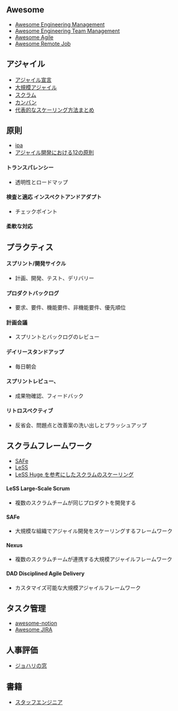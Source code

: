 ## Awesome
- [Awesome Engineering Management](https://github.com/engineering-management/awesome-engineering-management#readme "Awesome Engineering Management")
- [Awesome Engineering Team Management](https://github.com/kdeldycke/awesome-engineering-team-management#readme "Awesome Engineering Team Management")
- [Awesome Agile](https://github.com/lorabv/awesome-agile#awesome-agile- "Awesome Agile")
- [Awesome Remote Job](https://github.com/lukasz-madon/awesome-remote-job#awesome-remote-job-- "Awesome Remote Job")
## アジャイル
- [アジャイル宣言](https://agilemanifesto.org/iso/ja/principles.html)
- [大規模アジャイル](https://www.atlassian.com/ja/agile/agile-at-scale)
- [スクラム](https://www.atlassian.com/ja/agile/scrum)
- [カンバン](https://www.atlassian.com/ja/agile/kanban)
- [代表的なスケーリング方法まとめ](https://qiita.com/lemtosh469/items/a8813f7871361f8af9a1)
## 原則
- [ipa](https://www.ipa.go.jp/jinzai/skill-standard/plus-it-ui/itssplus/ps6vr70000001i7c-att/000065601.pdf)
- [アジャイル開発における12の原則](https://qiita.com/karamage/items/9c98bf3f379f2b16ee47)
#### トランスパレンシー
- 透明性とロードマップ
#### 検査と適応 インスペクトアンドアダプト
- チェックポイント
#### 柔軟な対応
## プラクティス
#### スプリント/開発サイクル
- 計画、開発、テスト、デリバリー
#### プロダクトバックログ
- 要求、要件、機能要件、非機能要件、優先順位
#### 計画会議
- スプリントとバックログのレビュー
#### デイリースタンドアップ
- 毎日朝会
#### スプリントレビュー、
- 成果物確認、フィードバック
#### リトロスペクティブ
- 反省会、問題点と改善案の洗い出しとブラッシュアップ
## スクラムフレームワーク
- [SAFe](https://www.atlassian.com/ja/agile/agile-at-scale/what-is-safe)
- [LeSS](https://www.atlassian.com/ja/agile/agile-at-scale/less)
- [LeSS Huge を参考にしたスクラムのスケーリング](https://tech.mirrativ.stream/entry/2023/05/23/100000)
#### LeSS Large-Scale Scrum
- 複数のスクラムチームが同じプロダクトを開発する
#### SAFe
- 大規模な組織でアジャイル開発をスケーリングするフレームワーク
#### Nexus
- 複数のスクラムチームが連携する大規模アジャイルフレームワーク
#### DAD Disciplined Agile Delivery
- カスタマイズ可能な大規模アジャイルフレームワーク
## タスク管理
- [awesome-notion](https://github.com/spencerpauly/awesome-notion#awesome-notion-)
- [Awesome JIRA](https://github.com/jordanamorais/awesome-jira#awesome-jira-)
## 人事評価
- [ジョハリの窓](https://www.kaonavi.jp/dictionary/johari/)
## 書籍
- [スタッフエンジニア](https://www.amazon.co.jp/-/en/Will-Larson-ebook/dp/B0C231J7FC/ref=sr_1_2?crid=3FP7L3IOC3JMP&keywords=%E3%82%B9%E3%82%BF%E3%83%83%E3%83%95%E3%82%A8%E3%83%B3%E3%82%B8%E3%83%8B%E3%82%A2&qid=1695006889&sprefix=%E3%82%B9%E3%82%BF%E3%83%83%E3%83%95%E3%81%88%E3%82%93%E3%81%98n%2Caps%2C252&sr=8-2)